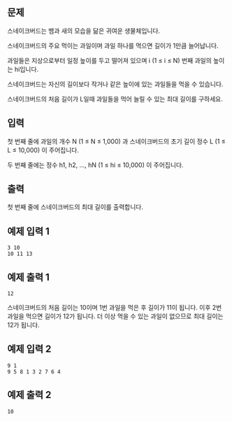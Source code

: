 ## 문제
스네이크버드는 뱀과 새의 모습을 닮은 귀여운 생물체입니다. 

스네이크버드의 주요 먹이는 과일이며 과일 하나를 먹으면 길이가 1만큼 늘어납니다.

과일들은 지상으로부터 일정 높이를 두고 떨어져 있으며 i (1 ≤ i ≤ N) 번째 과일의 높이는 hi입니다. 

스네이크버드는 자신의 길이보다 작거나 같은 높이에 있는 과일들을 먹을 수 있습니다.

스네이크버드의 처음 길이가 L일때 과일들을 먹어 늘릴 수 있는 최대 길이를 구하세요.

## 입력
첫 번째 줄에 과일의 개수 N (1 ≤ N ≤ 1,000) 과 스네이크버드의 초기 길이 정수 L (1 ≤ L ≤ 10,000) 이 주어집니다.

두 번째 줄에는 정수 h1, h2, ..., hN (1 ≤ hi ≤ 10,000) 이 주어집니다.

## 출력
첫 번째 줄에 스네이크버드의 최대 길이를 출력합니다.

## 예제 입력 1 
```
3 10
10 11 13
```
## 예제 출력 1 
```
12
```
스네이크버드의 처음 길이는 10이며 1번 과일을 먹은 후 길이가 11이 됩니다. 이후 2번 과일을 먹으면 길이가 12가 됩니다. 더 이상 먹을 수 있는 과일이 없으므로 최대 길이는 12가 됩니다.

## 예제 입력 2 
```
9 1
9 5 8 1 3 2 7 6 4
```
## 예제 출력 2 
```
10
```